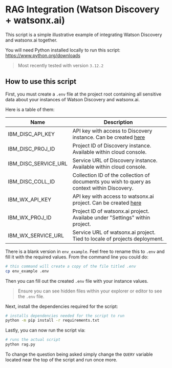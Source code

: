 # RAG Integration (Watson Discovery + watsonx.ai)

This script is a simple illustrative example of integrating Watson Discovery and watsonx.ai together.

You will need Python installed locally to run this script: https://www.python.org/downloads

> Most recently tested with version `3.12.2`

## How to use this script

First, you must create a `.env` file at the project root containing all sensitive data about your instances of Watson Discovery and watsonx.ai.

Here is a table of them:

| Name                 | Description                                                                                         |
| -------------------- | --------------------------------------------------------------------------------------------------- |
| IBM_DISC_API_KEY     | API key with access to Discovery instance. Can be created [here](https://cloud.ibm.com/iam/apikeys) |
| IBM_DISC_PROJ_ID     | Project ID of Discovery instance. Available within cloud console.                                   |
| IBM_DISC_SERVICE_URL | Service URL of Discovery instance. Available within cloud console.                                  |
| IBM_DISC_COLL_ID     | Collection ID of the collection of documents you wish to query as context within Discovery.         |
| IBM_WX_API_KEY       | API key with access to watsonx.ai project. Can be created [here](https://cloud.ibm.com/iam/apikeys) |
| IBM_WX_PROJ_ID       | Project ID of watsonx.ai project. Availabe under "Settings" within project.                         |
| IBM_WX_SERVICE_URL   | Service URL of watsonx.ai project. Tied to locale of projects deployment.                           |

There is a blank version in `env_example`. Feel free to rename this to `.env` and fill it with the required values. From the command line you could do:

```bash
# this command will create a copy of the file titled .env
cp env_example .env
```

Then you can fill out the created `.env` file with your instance values.

> Ensure you can see hidden files within your explorer or editor to see the `.env` file.

Next, install the dependencies required for the script:

```bash
# installs dependencies needed for the script to run
python -m pip install -r requirements.txt
```

Lastly, you can now run the script via:

```bash
# runs the actual script
python rag.py
```

To change the question being asked simply change the `QUERY` variable located near the top of the script and run once more.
